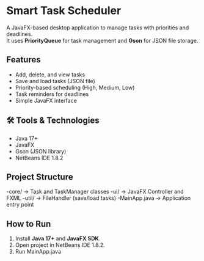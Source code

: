 # Smart Task Scheduler

A JavaFX-based desktop application to manage tasks with priorities and deadlines.  
It uses **PriorityQueue** for task management and **Gson** for JSON file storage.

## Features
- Add, delete, and view tasks  
- Save and load tasks (JSON file)  
- Priority-based scheduling (High, Medium, Low)  
- Task reminders for deadlines  
- Simple JavaFX interface  

## 🛠 Tools & Technologies
- Java 17+
- JavaFX
- Gson (JSON library)
- NetBeans IDE 1.8.2

## Project Structure
-core/ → Task and TaskManager classes
-ui/ → JavaFX Controller and FXML
-util/ → FileHandler (save/load tasks)
-MainApp.java → Application entry point

## How to Run
1. Install **Java 17+** and **JavaFX SDK**.
2. Open project in NetBeans IDE 1.8.2.
3. Run MainApp.java

